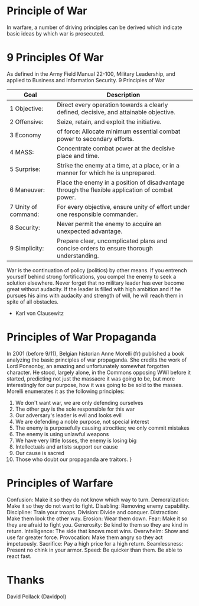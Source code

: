 # Principle of War


In warfare, a number of driving principles can be derived which indicate basic
ideas by which war is prosecuted.


# 9 Principles Of War 
As defined in the Army Field Manual 22-100,  Military Leadership, and applied
to Business and Information Security. 9 Principles of War


| Goal                | Description                                                                                     |
|---------------------|-------------------------------------------------------------------------------------------------|
| 1 Objective:        | Direct every operation towards a clearly defined, decisive, and attainable objective.           |
| 2 Offensive:        | Seize, retain, and exploit the initiative.                                                      |
| 3 Economy           | of force: Allocate minimum essential combat power to secondary efforts.                         |
| 4 MASS:             | Concentrate combat power at the decisive place and time.                                        |
| 5 Surprise:         | Strike the enemy at a time, at a place, or in a manner for which he is unprepared.              |
| 6 Maneuver:         | Place the enemy in a position of disadvantage through the flexible application of combat power. |
| 7 Unity of command: | For every objective, ensure unity of effort under one responsible commander.                    |
| 8 Security:         | Never permit the enemy to acquire an unexpected advantage.                                      |
| 9 Simplicity:       | Prepare clear, uncomplicated plans and concise orders to ensure thorough understanding.         |


War is the continuation of policy (politics) by other means.
If you entrench yourself behind strong fortifications, you compel the enemy to
seek a solution elsewhere.
Never forget that no military leader has ever become great without audacity.
If the leader is filled with high ambition and if he pursues his aims with
audacity and strength of will, he will reach them in spite of all obstacles.
- Karl von Clausewitz


# Principles of War Propaganda 
In 2001 (before 9/11), Belgian historian Anne Morelli (fr) published a book
analyzing the basic principles of war propaganda.  She credits the work of
Lord Ponsonby, an amazing and unfortunately somewhat forgotten character. He
stood, largely alone, in the Commons opposing WWI before it started,
predicting not just the massacre it was going to be, but more interestingly
for our purpose, how it was going to be sold to the masses.
Morelli enumerates it as the following principles:
  1.  We don't want war, we are only defending ourselves 
  2. The other guy is the sole responsible for this war 
  3. Our adversary's leader is evil and looks evil 
  4. We are defending a noble purpose, not special interest 
  5. The enemy is purposefully causing atrocities; we only commit mistakes 
  6. The enemy is using unlawful weapons 
  7. We have very little losses, the enemy is losing big 
  8. Intellectuals and artists support our cause 
  9. Our cause is sacred 
 10. Those who doubt our propaganda are traitors.
}


# Principles of Warfare 
Confusion:      Make it so they do not know which way to turn. 
Demoralization: Make it so they do not want to fight. 
Disabling:      Removing enemy capability. 
Discipline:     Train your troops. 
Division:       Divide and conquer. 
Distraction:    Make them look the other way. 
Erosion:        Wear them down. 
Fear:           Make it so they are afraid to fight you. 
Generosity:     Be kind to them so they are kind in return. 
Intelligence:   The side that knows most wins. 
Overwhelm:      Show and use far greater force. 
Provocation:    Make them angry so they act impetuously. 
Sacrifice:      Pay a high price for a high return. 
Seamlessness:   Present no chink in your armor. 
Speed:          Be quicker than them. Be able to react fast.


# Thanks 
David Pollack (Davidpol)
